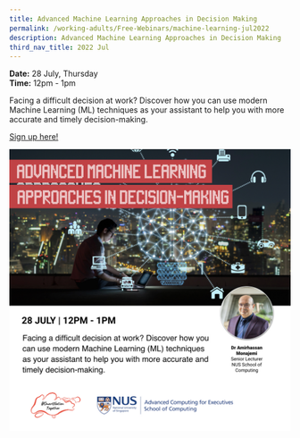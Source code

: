 ```yaml
---
title: Advanced Machine Learning Approaches in Decision Making
permalink: /working-adults/Free-Webinars/machine-learning-jul2022
description: Advanced Machine Learning Approaches in Decision Making
third_nav_title: 2022 Jul
---
```


**Date:** 28 July, Thursday
<br> **Time:** 12pm - 1pm

Facing a difficult decision at work? Discover how you can use modern Machine Learning (ML) techniques as your assistant to help you with more accurate and timely decision-making.

[Sign up here!](https://go.gov.sg/wa-advancedmachinelearning-jul22)

![free webinars for machine learning approaches for working adults](/images/Jul%202022/28%20Jul_WA.jpeg)
